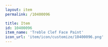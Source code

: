 ```yaml
---
layout: item
permalink: /10400096

title: Item
id: 10400096
item_name: 'Treble Clef Face Paint'
icon_url: 'item/icon/customize/10400096.png'
---
```

